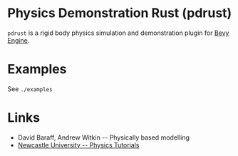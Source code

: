 # Physics Demonstration Rust (pdrust)

`pdrust` is a rigid body physics simulation and demonstration plugin for [Bevy Engine](https://bevyengine.org).

# Examples
See `./examples`

# Links
- David Baraff, Andrew Witkin -- Physically based modelling
- [Newcastle University -- Physics Tutorials](https://research.ncl.ac.uk/game/mastersdegree/gametechnologies/physicstutorials/8constraintsandsolvers/)
